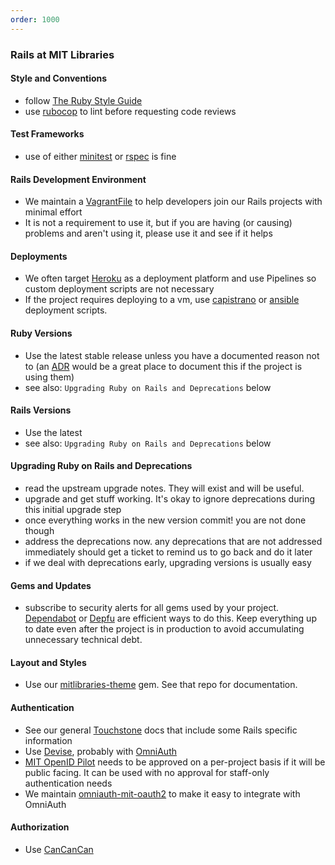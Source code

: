 ```yaml
---
order: 1000
---
```

### Rails at MIT Libraries

#### Style and Conventions
- follow [The Ruby Style Guide](https://github.com/bbatsov/ruby-style-guide)
- use [rubocop](https://github.com/bbatsov/rubocop) to lint before requesting
  code reviews

#### Test Frameworks
- use of either [minitest](https://github.com/seattlerb/minitest) or
  [rspec](https://github.com/rspec/rspec-rails) is fine

#### Rails Development Environment
- We maintain a [VagrantFile](https://github.com/MITLibraries/mit_vagrant_dev)
  to help developers join our Rails projects with minimal effort
- It is not a requirement to use it, but if you are having (or causing)
  problems and aren't using it, please use it and see if it helps

#### Deployments
- We often target [Heroku](/heroku.html) as a deployment platform and use Pipelines so custom
  deployment scripts are not necessary
- If the project requires deploying to a vm, use
  [capistrano](https://github.com/capistrano/capistrano) or
  [ansible](https://www.ansible.com) deployment scripts.

#### Ruby Versions
- Use the latest stable release unless you have a documented reason not to
  (an [ADR](https://github.com/npryce/adr-tools) would be a great place to
  document this if the project is using them)
- see also: `Upgrading Ruby on Rails and Deprecations` below

#### Rails Versions
- Use the latest
- see also: `Upgrading Ruby on Rails and Deprecations` below

#### Upgrading Ruby on Rails and Deprecations
- read the upstream upgrade notes. They will exist and will be useful.
- upgrade and get stuff working. It's okay to ignore deprecations during this
  initial upgrade step
- once everything works in the new version commit! you are not done though
- address the deprecations now. any deprecations that are not addressed
  immediately should get a ticket to remind us to go back and do it later
- if we deal with deprecations early, upgrading versions is usually easy

#### Gems and Updates
- subscribe to security alerts for all gems used by your project.
  [Dependabot](https://dependabot.com) or [Depfu](https://depfu.com) are
  efficient ways to do this. Keep everything up to date even after the project
  is in production to avoid accumulating unnecessary technical debt.

#### Layout and Styles
- Use our [mitlibraries-theme](https://github.com/MITLibraries/mitlibraries-theme) gem. See that repo for documentation.

#### Authentication
- See our general [Touchstone](/touchstone_saml.html) docs that include some
  Rails specific information
- Use [Devise](https://github.com/plataformatec/devise), probably with
  [OmniAuth](https://github.com/omniauth/omniauth)
- [MIT OpenID Pilot](https://oidc.mit.edu) needs to be approved on a per-project
  basis if it will be public facing. It can be used with no approval for staff-only authentication needs
- We maintain [omniauth-mit-oauth2](https://github.com/MITLibraries/omniauth-mit-oauth2)
  to make it easy to integrate with OmniAuth

#### Authorization
- Use [CanCanCan](https://github.com/CanCanCommunity/cancancan)
